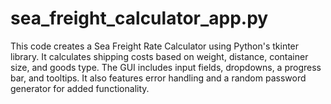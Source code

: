 # sea_freight_calculator_app.py
This code creates a Sea Freight Rate Calculator using Python's tkinter library. It calculates shipping costs based on weight, distance, container size, and goods type. The GUI includes input fields, dropdowns, a progress bar, and tooltips. It also features error handling and a random password generator for added functionality.
